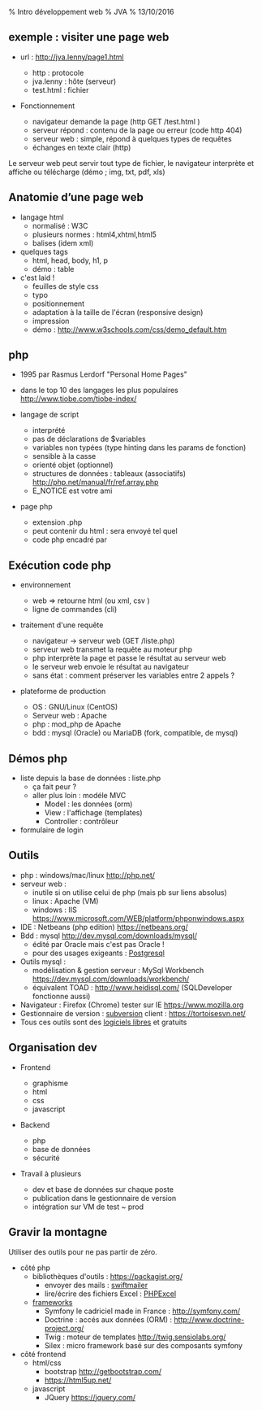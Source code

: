 % Intro développement web
% JVA
% 13/10/2016


## exemple : visiter une page web

- url : <http://jva.lenny/page1.html>
	- http : protocole
	- jva.lenny : hôte (serveur)
	- test.html : fichier

- Fonctionnement
	+ navigateur demande la page (http GET /test.html )
	+ serveur répond : contenu de la page ou erreur (code http 404)
	+ serveur web : simple, répond à quelques types de requêtes
	+ échanges en texte clair (http)

Le serveur web peut servir tout type de fichier, le navigateur interprète et affiche ou télécharge (démo ; img, txt, pdf, xls)


## Anatomie d’une page web

- langage html 
	- normalisé : W3C
	- plusieurs normes : html4,xhtml,html5
	- balises (idem xml)
- quelques tags 
	- html, head, body, h1, p 
	- démo : table
- c'est laid !
	- feuilles de style css
	- typo
	- positionnement
	- adaptation à la taille de l'écran (responsive design)
	- impression
	- démo : <http://www.w3schools.com/css/demo_default.htm> 


## php 

- 1995 par Rasmus Lerdorf "Personal Home Pages"
- dans le top 10 des langages les plus populaires <http://www.tiobe.com/tiobe-index/>
- langage de script 
	- interprété
	- pas de déclarations de $variables 
	- variables non typées (type hinting dans les params de fonction)
	- sensible à la casse 
	- orienté objet (optionnel)
	- structures de données : tableaux (associatifs) <http://php.net/manual/fr/ref.array.php>
	- E_NOTICE est votre ami
	
- page php
	- extension .php
	- peut contenir du html : sera envoyé tel quel
	- code php encadré par <?php ?>

## Exécution code php

- environnement
	- web => retourne html (ou xml, csv )	
	- ligne de commandes (cli)

- traitement d'une requête
	- navigateur -> serveur web (GET /liste.php)
	- serveur web transmet la requête au moteur php
	- php interprète la page et passe le résultat au serveur web
	- le serveur web envoie le résultat au navigateur 
	- sans état : comment préserver les variables entre 2 appels ?

- plateforme de production
	- OS : GNU/Linux (CentOS)
	- Serveur web : Apache
	- php : mod_php de Apache
	- bdd : mysql (Oracle) ou MariaDB (fork, compatible, de mysql)


## Démos php

- liste depuis la base de données : liste.php 
	- ça fait peur ?
	- aller plus loin : modéle MVC
		- Model : les données (orm)
		- View : l'affichage (templates)
		- Controller : contrôleur
- formulaire de login


## Outils
- php : windows/mac/linux http://php.net/ 
- serveur web :
	- inutile si on utilise celui de php (mais pb sur liens absolus)
	- linux : Apache (VM)
	- windows : IIS <https://www.microsoft.com/WEB/platform/phponwindows.aspx> 
- IDE : Netbeans (php edition) <https://netbeans.org/> 
- Bdd : mysql <http://dev.mysql.com/downloads/mysql/> 
	- édité par Oracle mais c'est pas Oracle !
	- pour des usages exigeants : [Postgresql](https://www.postgresql.org/)
- Outils mysql : 
	- modélisation & gestion serveur : MySql Workbench <https://dev.mysql.com/downloads/workbench/>
	- équivalent TOAD : <http://www.heidisql.com/> (SQLDeveloper fonctionne aussi)
- Navigateur : Firefox (Chrome) tester sur IE <https://www.mozilla.org>
- Gestionnaire de version : [subversion](https://subversion.apache.org/) client : <https://tortoisesvn.net/> 
- Tous ces outils sont des [logiciels libres](https://fr.wikipedia.org/wiki/Logiciel_libre) et gratuits

## Organisation dev

- Frontend
	- graphisme
	- html
	- css 
	- javascript
- Backend
	- php
	- base de données
	- sécurité

- Travail à plusieurs
	- dev et base de données sur chaque poste
	- publication dans le gestionnaire de version
	- intégration sur VM de test ~ prod

## Gravir la montagne

Utiliser des outils pour ne pas partir de zéro.

- côté php
	- bibliothèques d'outils : <https://packagist.org/> 
		- envoyer des mails : [swiftmailer](https://packagist.org/packages/swiftmailer/swiftmailer)
		- lire/écrire des fichiers Excel : [PHPExcel](https://github.com/PHPOffice/PHPExcel) 
	- [frameworks](https://fr.wikipedia.org/wiki/Framework)
		- Symfony le cadriciel made in France : <http://symfony.com/>
		- Doctrine : accés aux données (ORM) : <http://www.doctrine-project.org/>
		- Twig : moteur de templates <http://twig.sensiolabs.org/>
		- Silex : micro framework basé sur des composants symfony
- côté frontend
	- html/css
		- bootstrap <http://getbootstrap.com/>
		- <https://html5up.net/>
	- javascript
		- JQuery <https://jquery.com/>
		

		



